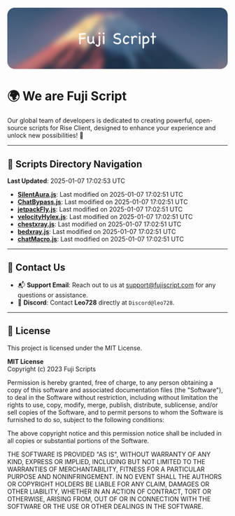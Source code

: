 ![Banner](.github/b.webp)

# 🌍 **We are Fuji Script**

Our global team of developers is dedicated to creating powerful, open-source scripts for Rise Client, designed to enhance your experience and unlock new possibilities! 🌟

---
<!-- SCRIPTS_NAVIGATION_START -->
## 📂 **Scripts Directory Navigation**

**Last Updated**: 2025-01-07 17:02:53 UTC

- **[SilentAura.js](scripts/SilentAura.js)**: Last modified on 2025-01-07 17:02:51 UTC
- **[ChatBypass.js](scripts/ChatBypass.js)**: Last modified on 2025-01-07 17:02:51 UTC
- **[jetpackFly.js](scripts/jetpackFly.js)**: Last modified on 2025-01-07 17:02:51 UTC
- **[velocityHylex.js](scripts/velocityHylex.js)**: Last modified on 2025-01-07 17:02:51 UTC
- **[chestxray.js](scripts/chestxray.js)**: Last modified on 2025-01-07 17:02:51 UTC
- **[bedxray.js](scripts/bedxray.js)**: Last modified on 2025-01-07 17:02:51 UTC
- **[chatMacro.js](scripts/chatMacro.js)**: Last modified on 2025-01-07 17:02:51 UTC

<!-- SCRIPTS_NAVIGATION_END -->

---

## 💬 **Contact Us**  
- 📬 **Support Email**: Reach out to us at [support@fujiscript.com](mailto:support@fujiscript.com) for any questions or assistance.  
- 💬 **Discord**: Contact **Leo728** directly at `Discord@leo728`.

---

## 📜 **License**

This project is licensed under the MIT License.  

**MIT License**  
Copyright (c) 2023 Fuji Scripts  

Permission is hereby granted, free of charge, to any person obtaining a copy of this software and associated documentation files (the "Software"), to deal in the Software without restriction, including without limitation the rights to use, copy, modify, merge, publish, distribute, sublicense, and/or sell copies of the Software, and to permit persons to whom the Software is furnished to do so, subject to the following conditions:  

The above copyright notice and this permission notice shall be included in all copies or substantial portions of the Software.  

THE SOFTWARE IS PROVIDED "AS IS", WITHOUT WARRANTY OF ANY KIND, EXPRESS OR IMPLIED, INCLUDING BUT NOT LIMITED TO THE WARRANTIES OF MERCHANTABILITY, FITNESS FOR A PARTICULAR PURPOSE AND NONINFRINGEMENT. IN NO EVENT SHALL THE AUTHORS OR COPYRIGHT HOLDERS BE LIABLE FOR ANY CLAIM, DAMAGES OR OTHER LIABILITY, WHETHER IN AN ACTION OF CONTRACT, TORT OR OTHERWISE, ARISING FROM, OUT OF OR IN CONNECTION WITH THE SOFTWARE OR THE USE OR OTHER DEALINGS IN THE SOFTWARE.  
